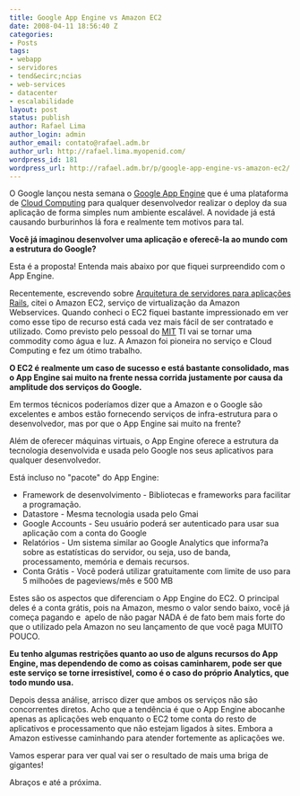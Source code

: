 ```yaml
---
title: Google App Engine vs Amazon EC2
date: 2008-04-11 18:56:40 Z
categories:
- Posts
tags:
- webapp
- servidores
- tend&ecirc;ncias
- web-services
- datacenter
- escalabilidade
layout: post
status: publish
author: Rafael Lima
author_login: admin
author_email: contato@rafael.adm.br
author_url: http://rafael.lima.myopenid.com/
wordpress_id: 181
wordpress_url: http://rafael.adm.br/p/google-app-engine-vs-amazon-ec2/
---
```


O Google lan&ccedil;ou nesta semana o <a href="http://code.google.com/appengine/">Google App Engine</a> que &eacute; uma plataforma de <a href="http://en.wikipedia.org/wiki/Cloud_computing">Cloud Computing</a> para qualquer desenvolvedor realizar o deploy da sua aplica&ccedil;&atilde;o de forma simples num ambiente escal&aacute;vel. A novidade j&aacute; est&aacute; causando burburinhos l&aacute; fora e realmente tem motivos para tal.

<strong>Voc&ecirc; j&aacute; imaginou desenvolver uma aplica&ccedil;&atilde;o e oferec&ecirc;-la ao mundo com a estrutura do Google?</strong>

Esta &eacute; a proposta! Entenda mais abaixo por que fiquei surpreendido com o App Engine.

Recentemente, escrevendo sobre <a href="http://rafael.adm.br/p/arquitetura-de-servidores-para-aplicacoes-rails/">Arquitetura de servidores para aplica&ccedil;&otilde;es Rails</a>, citei o Amazon EC2, servi&ccedil;o de virtualiza&ccedil;&atilde;o da Amazon Webservices. Quando conheci o EC2 fiquei bastante impressionado em ver como esse tipo de recurso est&aacute; cada vez mais f&aacute;cil de ser contratado e utilizado. Como previsto pelo pessoal do <a href="http://www.mit.edu">MIT</a> TI vai se tornar uma commodity como &aacute;gua e luz. A Amazon foi pioneira no servi&ccedil;o e Cloud Computing e fez um &oacute;timo trabalho.

<strong>O EC2 &eacute; realmente um caso de sucesso e est&aacute; bastante consolidado, mas o App Engine sai muito na frente nessa corrida justamente por causa da amplitude dos servi&ccedil;os do Google.</strong>

Em termos t&eacute;cnicos poder&iacute;amos dizer que a Amazon e o Google s&atilde;o excelentes e ambos est&atilde;o fornecendo servi&ccedil;os de infra-estrutura para o desenvolvedor, mas por que o App Engine sai muito na frente?

Al&eacute;m de oferecer m&aacute;quinas virtuais, o App Engine oferece a estrutura da tecnologia desenvolvida e usada pelo Google nos seus aplicativos para qualquer desenvolvedor.

Est&aacute; incluso no "pacote" do App Engine:
<ul>
	<li>Framework de desenvolvimento - Bibliotecas e frameworks para facilitar a programa&ccedil;&atilde;o.</li>
	<li>Datastore - Mesma tecnologia usada pelo Gmai</li>
	<li>Google Accounts - Seu usu&aacute;rio poder&aacute; ser autenticado para usar sua aplica&ccedil;&atilde;o com a conta do Google</li>
	<li>Relat&oacute;rios - Um sistema similar ao Google Analytics que informa?a sobre as estat&iacute;sticas do servidor, ou seja, uso de banda, processamento, mem&oacute;ria e demais recursos.</li>
	<li>Conta Gr&aacute;tis - Voc&ecirc; poder&aacute; utilizar gratuitamente com limite de uso para 5 milho&otilde;es de pageviews/m&ecirc;s e 500 MB</li>
</ul>
Estes s&atilde;o os aspectos que diferenciam o App Engine do EC2. O principal deles &eacute; a conta gr&aacute;tis, pois na Amazon, mesmo o valor sendo baixo, voc&ecirc; j&aacute; come&ccedil;a pagando e&nbsp; apelo de n&atilde;o pagar NADA &eacute; de fato bem mais forte do que o utilizado pela Amazon no seu lan&ccedil;amento de que voc&ecirc; paga MUITO POUCO.

<strong>Eu tenho algumas restri&ccedil;&otilde;es quanto ao uso de alguns recursos do App Engine, mas dependendo de como as coisas caminharem, pode ser que este servi&ccedil;o se torne irresist&iacute;vel, como &eacute; o caso do pr&oacute;prio Analytics, que todo mundo usa.</strong>

Depois dessa an&aacute;lise, arrisco dizer que ambos os servi&ccedil;os n&atilde;o s&atilde;o concorrentes diretos. Acho que a tend&ecirc;ncia &eacute; que o App Engine abocanhe apenas as aplica&ccedil;&otilde;es web enquanto o EC2 tome conta do resto de aplicativos e processamento que n&atilde;o estejam ligados &agrave; sites. Embora a Amazon estivesse caminhando para atender fortemente as aplica&ccedil;&otilde;es we.

Vamos esperar para ver qual vai ser o resultado de mais uma briga de gigantes!

Abra&ccedil;os e at&eacute; a pr&oacute;xima.
